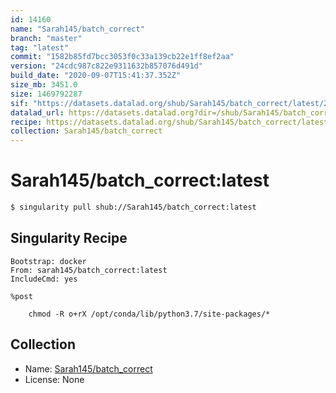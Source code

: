 ```yaml
---
id: 14160
name: "Sarah145/batch_correct"
branch: "master"
tag: "latest"
commit: "1582b85fd7bcc3053f0c33a139cb22e1ff8ef2aa"
version: "24cdc987c822e9311632b857076d491d"
build_date: "2020-09-07T15:41:37.352Z"
size_mb: 3451.0
size: 1469792287
sif: "https://datasets.datalad.org/shub/Sarah145/batch_correct/latest/2020-09-07-1582b85f-24cdc987/24cdc987c822e9311632b857076d491d.sif"
datalad_url: https://datasets.datalad.org?dir=/shub/Sarah145/batch_correct/latest/2020-09-07-1582b85f-24cdc987/
recipe: https://datasets.datalad.org/shub/Sarah145/batch_correct/latest/2020-09-07-1582b85f-24cdc987/Singularity
collection: Sarah145/batch_correct
---
```


# Sarah145/batch_correct:latest

```bash
$ singularity pull shub://Sarah145/batch_correct:latest
```

## Singularity Recipe

```singularity
Bootstrap: docker
From: sarah145/batch_correct:latest
IncludeCmd: yes

%post

    chmod -R o+rX /opt/conda/lib/python3.7/site-packages/*
```

## Collection

 - Name: [Sarah145/batch_correct](https://github.com/Sarah145/batch_correct)
 - License: None

